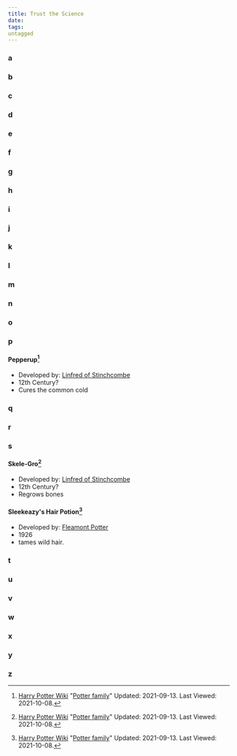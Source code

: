 ```yaml
---
title: Trust the Science
date: 
tags:
untagged
---
```


### a
### b
### c
### d
### e
### f
### g
### h
### i
### j
### k
### l
### m
### n
### o
### p
#### Pepperup[^211008-2]
* Developed by: [Linfred of Stinchcombe](People/ppl/e/9/ed65c4983c814d5df333de2729e/)
* 12th Century?
* Cures the common cold

### q
### r
### s
#### Skele-Gro[^211008-1]
* Developed by: [Linfred of Stinchcombe](People/ppl/e/9/ed65c4983c814d5df333de2729e/)
* 12th Century?
* Regrows bones

#### Sleekeazy's Hair Potion[^211008-3]
* Developed by: [Fleamont Potter](People/ppl/d/1/ed5936f69397f50e2df40cf141d/)
* 1926
* tames wild hair. 

### t
### u
### v
### w
### x
### y
### z

[^211008-3]: [Harry Potter Wiki](https://harrypotter.fandom.com/wiki)
    "[Potter family](https://harrypotter.fandom.com/wiki/Potter_family)"
    Updated: 2021-09-13. Last Viewed: 2021-10-08.

[^211008-2]: [Harry Potter Wiki](https://harrypotter.fandom.com/wiki)
    "[Potter family](https://harrypotter.fandom.com/wiki/Potter_family)"
    Updated: 2021-09-13. Last Viewed: 2021-10-08.

[^211008-1]: [Harry Potter Wiki](https://harrypotter.fandom.com/wiki)
    "[Potter family](https://harrypotter.fandom.com/wiki/Potter_family)"
    Updated: 2021-09-13. Last Viewed: 2021-10-08.

